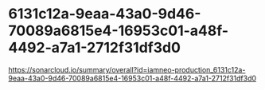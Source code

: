 # 6131c12a-9eaa-43a0-9d46-70089a6815e4-16953c01-a48f-4492-a7a1-2712f31df3d0
https://sonarcloud.io/summary/overall?id=iamneo-production_6131c12a-9eaa-43a0-9d46-70089a6815e4-16953c01-a48f-4492-a7a1-2712f31df3d0
